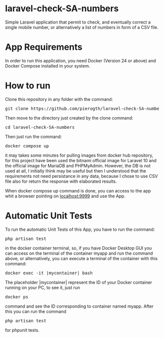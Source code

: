 # laravel-check-SA-numbers
Simple Laravel application that permit to check, and eventually correct a single mobile number, or alternatively a list of numbers  in form of a CSV file.

# App Requirements
In order to run this application, you need Docker (Version 24 or above) and Docker Compose installed in your system.

# How to run
Clone this repository in any folder with the command:
<pre>git clone https://github.com/pierogth/laravel-check-SA-numbers.git </pre>
Then move to the directory just created by the clone command:
<pre>cd laravel-check-SA-numbers</pre>
Then just run the command:
<pre>docker compose up</pre>
it may takes some minutes for pulling images from docker hub repository, for this project have been used the bitnami official image for Laravel 10 and the official image for MariaDB and PHPMyAdmin. However, the DB is not used at all, I initially think may be useful but then I understood that the requirements not need persistance in any data, because I chose to use CSV file also for return the response with elaborated results.

When docker compose up command is done, you can access to the app whit a browser pointing on <a href="http://localhost:9999">localhost:9999</a> and use the App.

# Automatic Unit Tests
To run the automatic Unit Tests of this App, you have to run the command:
<pre>php artisan test</pre>
in the docker container terminal, so, if you have Docker Desktop GUI you can access on the terminal of the container myapp and run the command above, or alternatively, you can 
execute a terminal of the container with this command:
<pre>docker exec -it |mycontainer| bash</pre>
The placeholder |mycontainer| represent the ID of your Docker container running on your PC, to see it, just run <pre>docker ps</pre> command and see the ID corresponding to container named myapp.
After this you can run the command <pre>php artisan test</pre> for phpunit tests.
